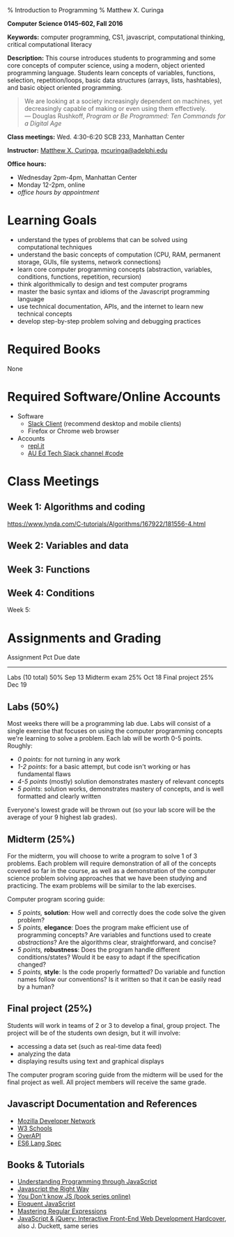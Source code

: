 % Introduction to Programming
% Matthew X. Curinga

<!--
This syllabus was created for
the Educational Technology Program
at Adelphi University:
http://education.adelphi.edu
copyright 2012-2016 Matthew X. Curinga
http://matt.curinga.com
This work is licensed under the Creative Commons Attribution-ShareAlike 3.0 Unported License.
To view a copy of this license, visit http://creativecommons.org/licenses/by-sa/3.0/ or send
a letter to Creative Commons, 444 Castro Street, Suite 900, Mountain View, California, 94041, USA.
We ask, but do not require, that attribution includes a link to our websites (above).
version: 2.1
Based on work available here: https://github.com/mcuringa/adelphi-ed-tech-courses
-->

**Computer Science 0145-602, Fall 2016**

**Keywords:**  computer programming, CS1, javascript, computational thinking, critical computational literacy

**Description:** This course introduces students to programming and 
some core concepts of computer science, using a modern, object oriented
programming language. Students learn concepts of 
variables, functions, selection, repetition/loops, basic data structures 
(arrays, lists, hashtables), and basic object oriented programming.

> We are looking at a society increasingly dependent on machines, yet
> decreasingly capable of making or even using them effectively.<br>
> ― Douglas Rushkoff, _Program or Be Programmed: Ten Commands for a Digital Age_

**Class meetings:** Wed. 4:30-6:20 SCB 233, Manhattan Center

**Instructor:** [Matthew X. Curinga](https://matt.curinga.com), <mcuringa@adelphi.edu>

**Office hours:**

- Wednesday 2pm-4pm, Manhattan Center
- Monday 12-2pm, online
- _office hours by appointment_

Learning Goals
==============

* understand the types of problems that can be solved using computational techniques
* understand the basic concepts of computation (CPU, RAM, permanent storage, GUIs, file systems, network connections) 
* learn core computer programming concepts (abstraction, variables, conditions, functions, repetition, recursion) 
* think algorithmically to design and test computer programs 
* master the basic syntax and idioms of the Javascript programming language 
* use technical documentation, APIs, and the internet to learn new technical concepts 
* develop step-by-step problem solving and debugging practices


Required Books
==============
None

Required Software/Online Accounts
=================================

- Software
    - [Slack Client](http://slack.com) (recommend desktop and mobile clients)
    - Firefox or Chrome web browser
- Accounts
    - [repl.it](https://repl.it)
    - [AU Ed Tech Slack channel #code](https://auedtech.slack.com/signup)

Class Meetings
==============

Week 1: Algorithms and coding
-----------------------------

https://www.lynda.com/C-tutorials/Algorithms/167922/181556-4.html

Week 2: Variables and data
--------------------------

Week 3: Functions
------------------

Week 4: Conditions
-------------------

Week 5: 

Assignments and Grading
=======================

Assignment              Pct   Due date
-------------------     ----  --------
Labs (10 total)         50%   Sep 13
Midterm exam            25%   Oct 18
Final project           25%   Dec 19


Labs (50%)
-------------------------

Most weeks there will be a programming lab due. Labs will consist of a single exercise
that focuses on using the computer programming concepts we're learning to solve
a problem. Each lab will be worth 0-5 points. Roughly:

- _0 points_: for not turning in any work
- _1-2 points_: for a basic attempt, but code isn't working or has fundamental flaws
- _4-5 points_ (mostly) solution demonstrates mastery of relevant concepts
- _5 points_: solution works, demonstrates mastery of concepts, and is well formatted and clearly written

Everyone's lowest grade will be thrown out (so your lab score will be the average of your 9 highest lab grades).

Midterm (25%)
--------------------------------

For the midterm, you will choose to write a program to solve 1 of 3 problems. Each problem will require demonstration
of all of the concepts covered so far in the course, as well as a demonstration of the computer
science problem solving approaches that we have been studying and practicing. The exam problems
will be similar to the lab exercises.

Computer program scoring guide:

- _5 points,_ **solution**: How well and correctly does the code solve the given problem?
- _5 points,_ **elegance**: Does the program make efficient use of programming concepts? 
  Are variables and functions used to create _abstractions_?
  Are the algorithms clear, straightforward, and concise?
- _5 points,_ **robustness**: Does the program handle different conditions/states? Would it be easy to adapt if the specification changed?
- _5 points,_ **style**: Is the code properly formatted? Do variable and function names follow our conventions? Is it written so that it can be easily read by a human?

Final project (25%)
-----------------------------

Students will work in teams of 2 or 3 to develop a final, group project. The project will be of the students
own design, but it will involve:

- accessing a data set (such as real-time data feed) 
- analyzing the data
- displaying results using text and graphical displays

The computer program scoring guide from the midterm will be used for the final project as well. All project members will receive the same grade.



Javascript Documentation and References
----------------------------------------

- [Mozilla Developer Network](https://developer.mozilla.org/en-US/docs/Web/javascript)
- [W3 Schools](https://www.w3schools.com/js/default.asp)
- [OverAPI](http://overapi.com/javascript)
- [ES6 Lang Spec](https://www.ecma-international.org/ecma-262/6.0/index.html)

Books & Tutorials
-----------------
- [Understanding Programming through JavaScript](https://cs.stanford.edu/people/eroberts/CS106AJ-Reader.pdf)
- [Javascript the Right Way](http://jstherightway.org/)
- [You Don't know JS (book series online)](https://github.com/getify/You-Dont-Know-JS)
- [Eloquent JavaScript](https://eloquentjavascript.net/)
- [Mastering Regular Expressions](http://shop.oreilly.com/product/9780596528126.do)
- [JavaScript & jQuery: Interactive Front-End Web Development Hardcover](http://www.wiley.com/WileyCDA/WileyTitle/productCd-1118871650.html), also J. Duckett, same series

